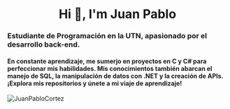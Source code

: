 <h1 align="center">Hi 👋, I'm Juan Pablo</h1>
<h3 aling="center">Estudiante de Programación en la UTN, apasionado por el desarrollo back-end.
<h4 aling="center">En constante aprendizaje, me sumerjo en proyectos en C y C# para perfeccionar mis habilidades. Mis conocimientos también abarcan el manejo de SQL, la manipulación de datos con .NET y la creación de APIs. ¡Explora mis repositorios y únete a mi viaje de aprendizaje!</h4>
<div aling="center">
  <img src="https://i.pinimg.com/originals/d2/2b/6e/d22b6e8d5623baad6be7eb1ba517e37a.gif" alt="JuanPabloCortez"> 
</div>
